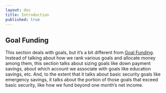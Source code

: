 ```yaml
---
layout: doc
title: Introduction
published: true
---
```


## Goal Funding

This section deals with goals, but it’s a bit different from [Goal Funding](https://learnvest.atlassian.net/wiki/pages/viewpage.action?pageId=57278496#BlazewaterDoc(onepage)-GoalFunding). Instead of talking about how we rank various goals and allocate money among them, this section talks about sizing goals like down payment savings, about which account we associate with goals like education savings, etc. And, to the extent that it talks about basic security goals like emergency savings, it talks about the portion of those goals that exceed basic security, like how we fund beyond one month’s net income.
